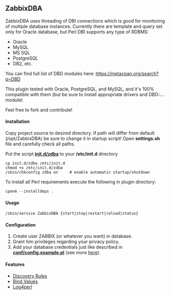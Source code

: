 ## ZabbixDBA
ZabbixDBA uses threading of DBI connections which is good for monitoring of multiple database instances.
Currently there are template and query set only for Oracle database, but Perl DBI supports any type of RDBMS:
- Oracle
- MySQL
- MS SQL
- PostgreSQL
- DB2, etc.
  
You can find full list of DBD modules here: https://metacpan.org/search?q=DBD

This plugin tested with Oracle, PostgreSQL, and MySQL, and it's 100% compatible with them (but be sure to install appropriate drivers and DBD::... module)

Feel free to fork and contribute!
  
#### Installation
Copy project source to desired directory.
If path will differ from default (/opt/ZabbixDBA) be sure to change it in startup script!
Open **settings.sh** file and carefully check all paths.
  
Put the script **[init.d/zdba](init.d/zdba)** to your **/etc/init.d** directory
```
cp init.d/zdba /etc/init.d
chmod +x /etc/init.d/zdba
/sbin/chkconfig zdba on     # enable automatic startup/shutdown
```
  
To install all Perl requirements execute the following in plugin directory:
```
cpanm --installdeps .
```
  
#### Usage
```
/sbin/service ZabbixDBA {start|stop|restart|reload|status}
```
  
#### Configuration
1. Create user ZABBIX (or whatever you want) in database.
2. Grant him privileges regarding your privacy policy.
3. Add your database credentials just like described in **[conf/config.example.pl](conf/config.example.pl)** (see more [here](docs/Configuration.md)).

#### Features

- [Discovery Rules](docs/DiscoveryRules.md)
- [Bind Values](https://metacpan.org/pod/DBI#Placeholders-and-Bind-Values)
- [Log4perl](https://metacpan.org/pod/Log::Log4perl)
